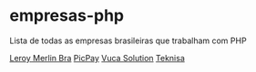 # empresas-php
Lista de todas as empresas brasileiras que trabalham com PHP


[Leroy Merlin Bra](https://github.com/leroy-merlin-br/)
[PicPay](https://github.com/picpay)
[Vuca Solution](https://vucasolution.com.br/)
[Teknisa](https://www.teknisa.com/)